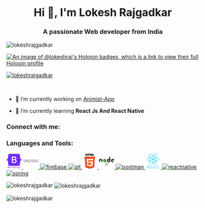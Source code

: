 <h1 align="center">Hi 👋, I'm Lokesh Rajgadkar</h1>
<h3 align="center">A passionate Web developer from India</h3>

<p align="left"> <img src="https://komarev.com/ghpvc/?username=lokeshrajgadkar&label=Profile%20views&color=0e75b6&style=flat" alt="lokeshrajgadkar" /> </p>

[![An image of @lokeshraj's Holopin badges, which is a link to view their full Holopin profile](https://holopin.me/lokeshraj)](https://holopin.io/@lokeshraj)

<p align="left"> <a href="https://github.com/ryo-ma/github-profile-trophy"><img src="https://github-profile-trophy.vercel.app/?username=lokeshrajgadkar" alt="lokeshrajgadkar" /></a> </p>

<p align="left"> <a href="https://twitter.com/" target="blank"><img src="https://img.shields.io/twitter/follow/?logo=twitter&style=for-the-badge" alt="" /></a> </p>

- 🔭 I’m currently working on [Animist-App](https://animist-app.web.app/)

- 🌱 I’m currently learning **React Js And React Native**

<h3 align="left">Connect with me:</h3>
<p align="left">
</p>

<h3 align="left">Languages and Tools:</h3>
<p align="left"> <a href="https://getbootstrap.com" target="_blank" rel="noreferrer"> <img src="https://raw.githubusercontent.com/devicons/devicon/master/icons/bootstrap/bootstrap-plain-wordmark.svg" alt="bootstrap" width="40" height="40"/> </a> <a href="https://expressjs.com" target="_blank" rel="noreferrer"> <img src="https://raw.githubusercontent.com/devicons/devicon/master/icons/express/express-original-wordmark.svg" alt="express" width="40" height="40"/> </a> <a href="https://firebase.google.com/" target="_blank" rel="noreferrer"> <img src="https://www.vectorlogo.zone/logos/firebase/firebase-icon.svg" alt="firebase" width="40" height="40"/> </a> <a href="https://git-scm.com/" target="_blank" rel="noreferrer"> <img src="https://www.vectorlogo.zone/logos/git-scm/git-scm-icon.svg" alt="git" width="40" height="40"/> </a> <a href="https://www.w3.org/html/" target="_blank" rel="noreferrer"> <img src="https://raw.githubusercontent.com/devicons/devicon/master/icons/html5/html5-original-wordmark.svg" alt="html5" width="40" height="40"/> </a> <a href="https://nodejs.org" target="_blank" rel="noreferrer"> <img src="https://raw.githubusercontent.com/devicons/devicon/master/icons/nodejs/nodejs-original-wordmark.svg" alt="nodejs" width="40" height="40"/> </a> <a href="https://postman.com" target="_blank" rel="noreferrer"> <img src="https://www.vectorlogo.zone/logos/getpostman/getpostman-icon.svg" alt="postman" width="40" height="40"/> </a> <a href="https://reactjs.org/" target="_blank" rel="noreferrer"> <img src="https://raw.githubusercontent.com/devicons/devicon/master/icons/react/react-original-wordmark.svg" alt="react" width="40" height="40"/> </a> <a href="https://reactnative.dev/" target="_blank" rel="noreferrer"> <img src="https://reactnative.dev/img/header_logo.svg" alt="reactnative" width="40" height="40"/> </a> <a href="https://spring.io/" target="_blank" rel="noreferrer"> <img src="https://www.vectorlogo.zone/logos/springio/springio-icon.svg" alt="spring" width="40" height="40"/> </a> </p>

<p><img align="left" src="https://github-readme-stats.vercel.app/api/top-langs?username=lokeshrajgadkar&show_icons=true&locale=en&layout=compact" alt="lokeshrajgadkar" /></p>

<p>&nbsp;<img align="center" src="https://github-readme-stats.vercel.app/api?username=lokeshrajgadkar&show_icons=true&locale=en" alt="lokeshrajgadkar" /></p>

<p><img align="center" src="https://github-readme-streak-stats.herokuapp.com/?user=lokeshrajgadkar&" alt="lokeshrajgadkar" /></p>
